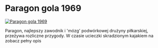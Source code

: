 Paragon gola 1969 
=============
[![Paragon gola 1969 ](http://vidos.pl/images/player.gif)](http://vidos.pl/paragon-gola-1969)

 Paragon, najlepszy zawodnik i 'mózg' podwórkowej drużyny piłkarskiej, przeżywa rozliczne przygody. W czasie ucieczki skradzionym kajakiem na zobacz pełny opis
